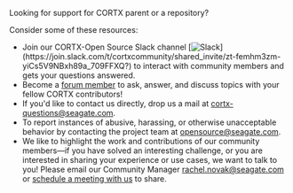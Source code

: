 Looking for support for CORTX parent or a repository?

Consider some of these resources:

-   Join our CORTX-Open Source Slack channel [![Slack](https://img.shields.io/badge/chat-on%20Slack-blue")](https://join.slack.com/t/cortxcommunity/shared_invite/zt-femhm3zm-yiCs5V9NBxh89a_709FFXQ?) to interact with community members and gets your questions answered.
-   Become a [forum member](https://github.com/Seagate/cortx/discussions) to ask, answer, and discuss topics with your fellow CORTX contributors! 
-   If you'd like to contact us directly, drop us a mail at cortx-questions@seagate.com.
-   To report instances of abusive, harassing, or otherwise unacceptable behavior by contacting the project team at opensource@seagate.com.
-   We like to highlight the work and contributions of our community members—if you have solved an interesting challenge, or you are interested in sharing your experience or use cases, we want to talk to you! Please email our Community Manager rachel.novak@seagate.com or [schedule a meeting with us](https://outlook.office365.com/owa/calendar/CORTXCommunity@seagate.com/bookings/s/x8yMn2ODxUCOdhxvXkH4FA2) to share.
